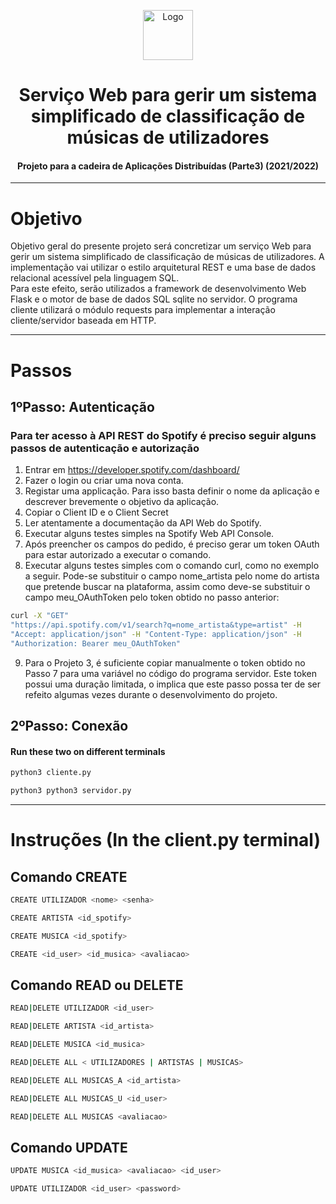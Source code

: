 <p align="center">
    <img src="https://www.freepnglogos.com/uploads/server-png/server-icon-download-icons-17.png" alt="Logo" width="80" height="80">
</p>

# <h1 align="center">Serviço Web para gerir um sistema simplificado de classificação de músicas de utilizadores</h1>
<h4 align="center">Projeto para a cadeira de Aplicações Distribuídas (Parte3) (2021/2022)</h4>

<hr>

# Objetivo
Objetivo geral do presente projeto será concretizar um serviço Web para gerir um sistema simplificado de classificação de músicas de utilizadores. A implementação vai utilizar o estilo arquitetural REST e uma base de dados relacional acessível pela linguagem SQL. <br>
Para este efeito, serão utilizados a framework de desenvolvimento Web Flask e o motor de base de dados SQL sqlite no servidor. O programa cliente utilizará o módulo requests para implementar a interação cliente/servidor baseada em HTTP.

<hr>

# Passos

## 1ºPasso: Autenticação 

### Para ter acesso à API REST do Spotify é preciso seguir alguns passos de autenticação e autorização

1. Entrar em https://developer.spotify.com/dashboard/
2. Fazer o login ou criar uma nova conta.
3. Registar uma applicação. Para isso basta definir o nome da aplicação e descrever
brevemente o objetivo da aplicação.
4. Copiar o Client ID e o Client Secret
5. Ler atentamente a documentação da API Web do Spotify.
6. Executar alguns testes simples na Spotify Web API Console.
7. Após preencher os campos do pedido, é preciso gerar um token OAuth para estar
autorizado a executar o comando.
8. Executar alguns testes simples com o comando curl, como no exemplo a seguir.
Pode-se substituir o campo nome_artista pelo nome do artista que pretende buscar na
plataforma, assim como deve-se substituir o campo meu_OAuthToken pelo token
obtido no passo anterior: 

```bash
curl -X "GET"
"https://api.spotify.com/v1/search?q=nome_artista&type=artist" -H
"Accept: application/json" -H "Content-Type: application/json" -H
"Authorization: Bearer meu_OAuthToken"
``` 
9. Para o Projeto 3, é suficiente copiar manualmente o token obtido no Passo 7 para uma variável no código do programa servidor. Este token possui uma duração limitada, o implica que este passo possa ter de ser refeito algumas vezes durante o desenvolvimento do projeto.

## 2ºPasso: Conexão

#### **Run these two on different terminals** 

```bash
python3 cliente.py 
```
```bash
python3 python3 servidor.py
```
<hr> 

# Instruções (In the client.py terminal)

## Comando CREATE

```bash
CREATE UTILIZADOR <nome> <senha> 
```
```bash
CREATE ARTISTA <id_spotify> 
```
```bash
CREATE MUSICA <id_spotify> 
```
```bash
CREATE <id_user> <id_musica> <avaliacao>
```

## Comando READ ou DELETE

```bash
READ|DELETE UTILIZADOR <id_user>
```
```bash
READ|DELETE ARTISTA <id_artista>
```
```bash
READ|DELETE MUSICA <id_musica>
```
```bash
READ|DELETE ALL < UTILIZADORES | ARTISTAS | MUSICAS>
```
```bash
READ|DELETE ALL MUSICAS_A <id_artista>
```
```bash
READ|DELETE ALL MUSICAS_U <id_user>
```
```bash
READ|DELETE ALL MUSICAS <avaliacao>
```

## Comando UPDATE

```bash
UPDATE MUSICA <id_musica> <avaliacao> <id_user>
```
```bash
UPDATE UTILIZADOR <id_user> <password>
```

